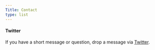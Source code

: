 ```yaml
---
Title: Contact
type: list
---
```



#### Twitter
If you have a short message or question, drop a message via [Twitter](https://www.linkedin.com/in/heycharlola/).


<!-- #### Email
For enquiries or longer messages, please email me [Email](). -->



